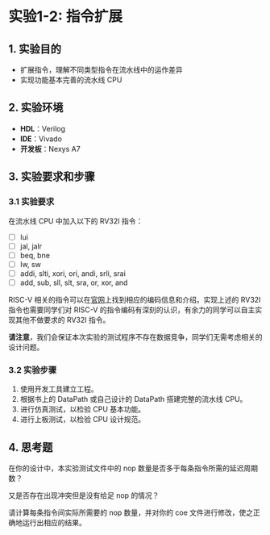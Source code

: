 # 实验1-2: 指令扩展

## 1. 实验目的

- 扩展指令，理解不同类型指令在流水线中的运作差异
- 实现功能基本完善的流水线 CPU

## 2. 实验环境

- **HDL**：Verilog
- **IDE**：Vivado
- **开发板**：Nexys A7

## 3. 实验要求和步骤

### 3.1 实验要求

在流水线 CPU 中加入以下的 RV32I 指令：

- [ ] lui
- [ ] jal, jalr
- [ ] beq, bne
- [ ] lw, sw
- [ ] addi, slti, xori, ori, andi, srli, srai
- [ ] add, sub, sll, slt, sra, or, xor, and

RISC-V 相关的指令可以在[官网](https://riscv.org/technical/specifications/)上找到相应的编码信息和介绍。实现上述的 RV32I 指令也需要同学们对 RISC-V 的指令编码有深刻的认识，有余力的同学可以自主实现其他不做要求的 RV32I 指令。

**请注意**，我们会保证本次实验的测试程序不存在数据竞争，同学们无需考虑相关的设计问题。

### 3.2 实验步骤

1. 使用开发工具建立工程。
2. 根据书上的 DataPath 或自己设计的 DataPath 搭建完整的流水线 CPU。
3. 进行仿真测试，以检验 CPU 基本功能。
4. 进行上板测试，以检验 CPU 设计规范。

## 4. 思考题

在你的设计中，本实验测试文件中的 nop 数量是否多于每条指令所需的延迟周期数？

又是否存在出现冲突但是没有给足 nop 的情况？

请计算每条指令间实际所需要的 nop 数量，并对你的 coe 文件进行修改，使之正确地运行出相应的结果。